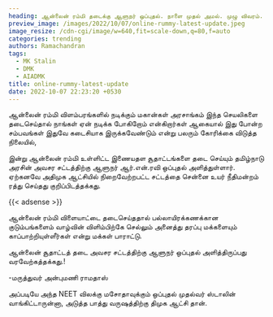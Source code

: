 ```yaml
---
heading: ஆன்லைன் ரம்மி தடைக்கு ஆளுநர் ஒப்புதல். நாளை முதல் அமல். முழு விவரம்.
preview_image: /images/2022/10/07/online-rummy-latest-update.jpeg
image_resize: /cdn-cgi/image/w=640,fit=scale-down,q=80,f=auto
categories: trending
authors: Ramachandran
tags:
  - MK Stalin
  - DMK
  - AIADMK
title: online-rummy-latest-update
date: 2022-10-07 22:23:20 +0530
---
```



ஆன்லைன் ரம்மி விளம்பரங்களில் நடிக்கும் மகான்கள் அரசாங்கம் இந்த செயலிகளை தடைசெய்தால் நாங்கள் ஏன் நடிக்க போகிறோம் என்கிறார்கள் ஆகையால் இது போன்ற சம்பவங்கள் இதுவே கடைசியாக இருக்கவேண்டும் என்று பலரும் கோரிக்கை விடுத்த நிலையில்,

இன்று ஆன்லைன் ரம்மி உள்ளிட்ட இணையதள சூதாட்டங்களை தடை செய்யும் தமிழ்நாடு அரசின் அவசர சட்டத்திற்கு ஆளுநர் ஆர்.என்.ரவி ஒப்புதல் அளித்துள்ளார். ஏற்கனவே அதிமுக ஆட்சியில் நிறைவேற்றபட்ட சட்டத்தை சென்னை உயர் நீதிமன்றம் ரத்து செய்தது குறிப்பிடத்தக்கது.

{{< adsense >}}

ஆன்லைன் ரம்மி விளையாட்டை தடைசெய்ததால் பல்லாயிரக்கணக்கான குடும்பங்களைம் வாழ்வின் விளிம்பிற்கே செல்லும் அனைத்து தரப்பு மக்களையும் காப்பாற்றியுள்ளீர்கள் என்று மக்கள் பாராட்டு. 

ஆன்லைன் சூதாட்டத் தடை அவசர சட்டத்திற்கு ஆளுநர் ஒப்புதல் அளித்திருப்பது வரவேற்கத்தக்கது.!

\-மருத்துவர் அன்புமணி ராமதாஸ் 

அப்படியே அந்த NEET விலக்கு மசோதாவுக்கும் ஒப்புதல் முதல்வர் ஸ்டாலின் வாங்கிட்டாருன்னா, அடுத்த பாத்து வருஷத்திற்கு திமுக ஆட்சி தான்.